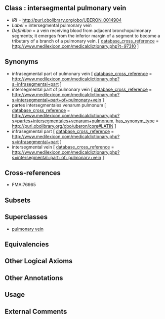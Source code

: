 
## Class : intersegmental pulmonary vein

 * *IRI* = http://purl.obolibrary.org/obo/UBERON_0014904
 * *Label* = intersegmental pulmonary vein
 * *Definition* = a vein receiving blood from adjacent bronchopulmonary segments; it emerges from the inferior margin of a segment to become a tributary of a branch of a pulmonary vein. [ [database_cross_reference](../../ef/oboInOwl#hasDbXref.md) = http://www.medilexicon.com/medicaldictionary.php?t=97310 ]

## Synonyms

 * infrasegmental part of pulmonary vein [ [database_cross_reference](../../ef/oboInOwl#hasDbXref.md) = http://www.medilexicon.com/medicaldictionary.php?s=infrasegmental+part ]
 * intersegmental part of pulmonary vein [ [database_cross_reference](../../ef/oboInOwl#hasDbXref.md) = http://www.medilexicon.com/medicaldictionary.php?s=intersegmental+part+of+pulmonary+vein ]
 * partes intersegmentales venarum pulmonum [ [database_cross_reference](../../ef/oboInOwl#hasDbXref.md) = http://www.medilexicon.com/medicaldictionary.php?s=partes+intersegmentales+venarum+pulmonum, [has_synonym_type](../../pe/oboInOwl#hasSynonymType.md) = http://purl.obolibrary.org/obo/uberon/core#LATIN ]
 * infrasegmental part [ [database_cross_reference](../../ef/oboInOwl#hasDbXref.md) = http://www.medilexicon.com/medicaldictionary.php?s=infrasegmental+part ]
 * intersegmental vein [ [database_cross_reference](../../ef/oboInOwl#hasDbXref.md) = http://www.medilexicon.com/medicaldictionary.php?s=intersegmental+part+of+pulmonary+vein ]

## Cross-references

 * FMA:76965

## Subsets


## Superclasses

 * [pulmonary vein](../../UBERON/16/UBERON_0002016.md)

## Equivalencies


## Other Logical Axioms


## Other Annotations


## Usage


## External Comments

